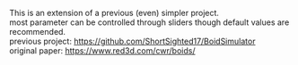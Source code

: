 This is an extension of a previous (even) simpler project.  
most parameter can be controlled through sliders though default values are recommended.  
previous project: https://github.com/ShortSighted17/BoidSimulator  
original paper: https://www.red3d.com/cwr/boids/  
